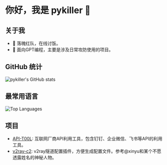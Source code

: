 # 你好，我是 pykiller 👋

## 关于我

- 🔭 落魄红队，在线讨饭。
- 🌱 面向GPT编程，主要是涉及日常攻防使用的项目。



## GitHub 统计

![pykiller's GitHub stats](https://github-readme-stats.vercel.app/api?username=pykiller&show_icons=true&theme=radical)

## 最常用语言

![Top Languages](https://github-readme-stats.vercel.app/api/top-langs/?username=pykiller&layout=compact&theme=radical)

## 项目

- [API-T00L](https://github.com/pykiller/API-T00L): 互联网厂商API利用工具，包含钉钉、企业微信、飞书等API的利用工具。
- [v2ray-c2](https://github.com/pykiller/v2ray-c2): v2ray隧道配置插件，方便生成配置文件。参考@xinyu和某个不愿透露姓名的神秘人物。

